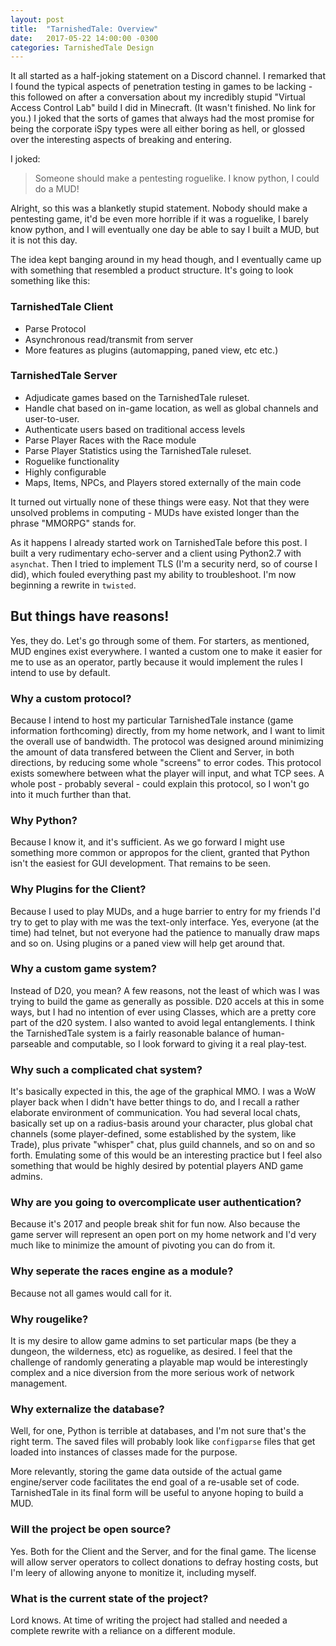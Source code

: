 ```yaml
---
layout: post
title:  "TarnishedTale: Overview"
date:   2017-05-22 14:00:00 -0300
categories: TarnishedTale Design
---
```


It all started as a half-joking statement on a Discord channel. I remarked that I found the typical aspects of penetration testing in games to be lacking - this followed on after a conversation about my incredibly stupid "Virtual Access Control Lab" build I did in Minecraft. (It wasn't finished. No link for you.) I joked that the sorts of games that always had the most promise for being the corporate iSpy types were all either boring as hell, or glossed over the interesting aspects of breaking and entering.

I joked:
> Someone should make a pentesting roguelike. I know python, I could do a MUD!

Alright, so this was a blanketly stupid statement. Nobody should make a pentesting game, it'd be even more horrible if it was a roguelike, I barely know python, and I will eventually one day be able to say I built a MUD, but it is not this day.

The idea kept banging around in my head though, and I eventually came up with something that resembled a product structure. It's going to look something like this:

### TarnishedTale Client
- Parse Protocol
- Asynchronous read/transmit from server
- More features as plugins (automapping, paned view, etc etc.)

### TarnishedTale Server
- Adjudicate games based on the TarnishedTale ruleset.
- Handle chat based on in-game location, as well as global channels and user-to-user.
- Authenticate users based on traditional access levels
- Parse Player Races with the Race module
- Parse Player Statistics using the TarnishedTale ruleset.
- Roguelike functionality
- Highly configurable
- Maps, Items, NPCs, and Players stored externally of the main code

It turned out virtually none of these things were easy. Not that they were unsolved problems in computing - MUDs have existed longer than the phrase "MMORPG" stands for.

As it happens I already started work on TarnishedTale before this post. I built a very rudimentary echo-server and a client using Python2.7 with `asynchat`. Then I tried to implement TLS (I'm a security nerd, so of course I did), which fouled everything past my ability to troubleshoot. I'm now beginning a rewrite in `twisted`.

## But things have reasons!
Yes, they do. Let's go through some of them. For starters, as mentioned, MUD engines exist everywhere. I wanted a custom one to make it easier for me to use as an operator, partly because it would implement the rules I intend to use by default.

### Why a custom protocol?
Because I intend to host my particular TarnishedTale instance (game information forthcoming) directly, from my home network, and I want to limit the overall use of bandwidth. The protocol was designed around minimizing the amount of data transfered between the Client and Server, in both directions, by reducing some whole "screens" to error codes. This protocol exists somewhere between what the player will input, and what TCP sees. A whole post - probably several - could explain this protocol, so I won't go into it much further than that.

### Why Python?
Because I know it, and it's sufficient. As we go forward I might use something more common or appropos for the client, granted that Python isn't the easiest for GUI development. That remains to be seen.

### Why Plugins for the Client?
Because I used to play MUDs, and a huge barrier to entry for my friends I'd try to get to play with me was the text-only interface. Yes, everyone (at the time) had telnet, but not everyone had the patience to manually draw maps and so on. Using plugins or a paned view will help get around that.

### Why a custom game system?
Instead of D20, you mean? A few reasons, not the least of which was I was trying to build the game as generally as possible. D20 accels at this in some ways, but I had no intention of ever using Classes, which are a pretty core part of the d20 system. I also wanted to avoid legal entanglements. I think the TarnishedTale system is a fairly reasonable balance of human-parseable and computable, so I look forward to giving it a real play-test.

### Why such a complicated chat system?
It's basically expected in this, the age of the graphical MMO. I was a WoW player back when I didn't have better things to do, and I recall a rather elaborate environment of communication. You had several local chats, basically set up on a radius-basis around your character, plus global chat channels (some player-defined, some established by the system, like Trade), plus private "whisper" chat, plus guild channels, and so on and so forth. Emulating some of this would be an interesting practice but I feel also something that would be highly desired by potential players AND game admins.

### Why are you going to overcomplicate user authentication?
Because it's 2017 and people break shit for fun now. Also because the game server will represent an open port on my home network and I'd very much like to minimize the amount of pivoting you can do from it.

### Why seperate the races engine as a module?
Because not all games would call for it.

### Why rougelike?
It is my desire to allow game admins to set particular maps (be they a dungeon, the wilderness, etc) as roguelike, as desired. I feel that the challenge of randomly generating a playable map would be interestingly complex and a nice diversion from the more serious work of network management.

### Why externalize the database?
Well, for one, Python is terrible at databases, and I'm not sure that's the right term. The saved files will probably look like `configparse` files that get loaded into instances of classes made for the purpose.

More relevantly, storing the game data outside of the actual game engine/server code facilitates the end goal of a re-usable set of code. TarnishedTale in its final form will be useful to anyone hoping to build a MUD.

### Will the project be open source?
Yes. Both for the Client and the Server, and for the final game. The license will allow server operators to collect donations to defray hosting costs, but I'm leery of allowing anyone to monitize it, including myself.

### What is the current state of the project?
Lord knows. At time of writing the project had stalled and needed a complete rewrite with a reliance on a different module.

